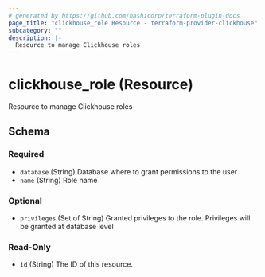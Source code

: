 ```yaml
---
# generated by https://github.com/hashicorp/terraform-plugin-docs
page_title: "clickhouse_role Resource - terraform-provider-clickhouse"
subcategory: ""
description: |-
  Resource to manage Clickhouse roles
---
```


# clickhouse_role (Resource)

Resource to manage Clickhouse roles



<!-- schema generated by tfplugindocs -->
## Schema

### Required

- `database` (String) Database where to grant permissions to the user
- `name` (String) Role name

### Optional

- `privileges` (Set of String) Granted privileges to the role. Privileges will be granted at database level

### Read-Only

- `id` (String) The ID of this resource.


